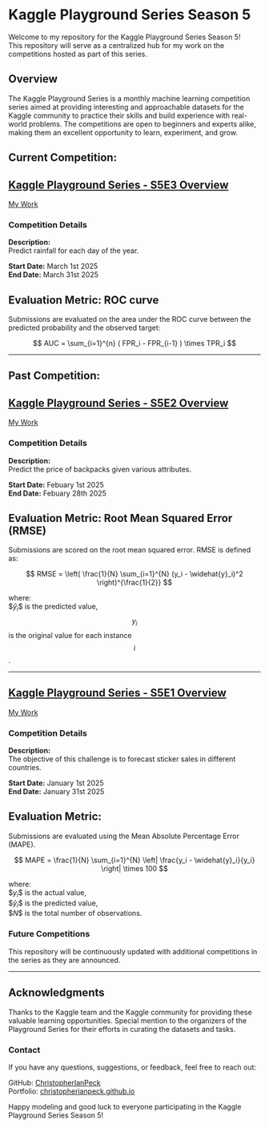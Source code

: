 # Kaggle Playground Series Season 5
Welcome to my repository for the Kaggle Playground Series Season 5!  
This repository will serve as a centralized hub for my work on the competitions hosted as part of this series.

## Overview

The Kaggle Playground Series is a monthly machine learning competition series aimed at providing interesting and approachable datasets for the Kaggle community to practice their skills and build experience with real-world problems. The competitions are open to beginners and experts alike, making them an excellent opportunity to learn, experiment, and grow.

## Current Competition:
## [Kaggle Playground Series - S5E3 Overview](https://www.kaggle.com/competitions/playground-series-s5e3/data)  
[My Work](binary-prediction-challenge.ipynb)

### Competition Details

**Description:**  
Predict rainfall for each day of the year.  

**Start Date:** March 1st 2025  
**End Date:** March 31st 2025

## Evaluation Metric: ROC curve

Submissions are evaluated on the area under the ROC curve between the predicted probability and the observed target:

$$
AUC = \sum_{i=1}^{n} ( FPR_i - FPR_{i-1} ) \times TPR_i
$$  

---
## Past Competition:  
## [Kaggle Playground Series - S5E2 Overview](https://www.kaggle.com/competitions/playground-series-s5e2)  
[My Work](backpack-prediction-challenge.ipynb)

### Competition Details

**Description:**  
Predict the price of backpacks given various attributes.

**Start Date:** Febuary 1st 2025  
**End Date:** Febuary 28th 2025

## Evaluation Metric: Root Mean Squared Error (RMSE)

Submissions are scored on the root mean squared error. RMSE is defined as:

$$
RMSE =  \left( \frac{1}{N} \sum_{i=1}^{N} (y_i - \widehat{y}_i)^2 \right)^{\frac{1}{2}}
$$

where:  
$$\widehat{y}_i\$$ is the predicted value,  
$$y_i$$ is the original value for each instance $$i$$.  

---
## [Kaggle Playground Series - S5E1 Overview](https://www.kaggle.com/competitions/playground-series-s5e1)  
[My Work](forecasting-sticker-sales-s5e1.ipynb)

### Competition Details  
**Description:**  
The objective of this challenge is to forecast sticker sales in different countries.  

**Start Date:** January 1st 2025  
**End Date:** January 31st 2025  

## **Evaluation Metric:**  
Submissions are evaluated using the Mean Absolute Percentage Error (MAPE).  

$$
MAPE = \frac{1}{N} \sum_{i=1}^{N} \left| \frac{y_i - \widehat{y}_i}{y_i} \right| \times 100
$$

where:  
$$y_i \$$ is the actual value,  
$$\widehat{y}_i \$$ is the predicted value,  
$$N \$$ is the total number of observations.

### Future Competitions

This repository will be continuously updated with additional competitions in the series as they are announced.

---
## Acknowledgments

Thanks to the Kaggle team and the Kaggle community for providing these valuable learning opportunities. Special mention to the organizers of the Playground Series for their efforts in curating the datasets and tasks.

### Contact

If you have any questions, suggestions, or feedback, feel free to reach out:

GitHub: [ChristopherIanPeck](https://github.com/ChristopherIanPeck)  
Portfolio: [christopherianpeck.github.io](https://christopherianpeck.github.io/)

Happy modeling and good luck to everyone participating in the Kaggle Playground Series Season 5!

